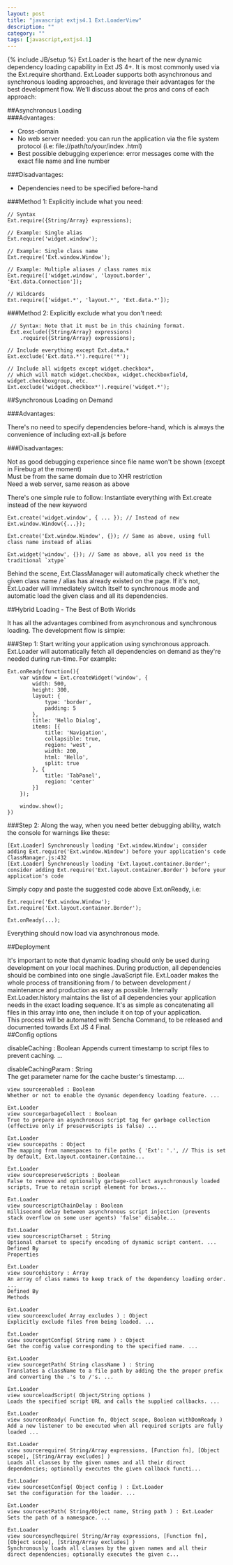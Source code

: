 ```yaml
---
layout: post
title: "javascript extjs4.1 Ext.LoaderView"
description: ""
category: ""
tags: [javascript,extjs4.1]
---
```

{% include JB/setup %}
Ext.Loader is the heart of the new dynamic dependency loading capability in Ext JS 4+. It is most commonly used via the Ext.require shorthand. Ext.Loader supports both asynchronous and synchronous loading approaches, and leverage their advantages for the best development flow. We'll discuss about the pros and cons of each approach:  

##Asynchronous Loading  
###Advantages:

- Cross-domain  
- No web server needed: you can run the application via the file system protocol (i.e: file://path/to/your/index .html)  
- Best possible debugging experience: error messages come with the exact file name and line number  

###Disadvantages:  

- Dependencies need to be specified before-hand  

###Method 1: Explicitly include what you need:  

    // Syntax
    Ext.require({String/Array} expressions);

    // Example: Single alias
    Ext.require('widget.window');

    // Example: Single class name
    Ext.require('Ext.window.Window');

    // Example: Multiple aliases / class names mix
    Ext.require(['widget.window', 'layout.border', 'Ext.data.Connection']);

    // Wildcards
    Ext.require(['widget.*', 'layout.*', 'Ext.data.*']);

###Method 2: Explicitly exclude what you don't need:
   
     // Syntax: Note that it must be in this chaining format.
     Ext.exclude({String/Array} expressions)
        .require({String/Array} expressions);

    // Include everything except Ext.data.*
    Ext.exclude('Ext.data.*').require('*');

    // Include all widgets except widget.checkbox*,
    // which will match widget.checkbox, widget.checkboxfield, widget.checkboxgroup, etc.
    Ext.exclude('widget.checkbox*').require('widget.*');

##Synchronous Loading on Demand

###Advantages:

There's no need to specify dependencies before-hand, which is always the convenience of including ext-all.js before  

###Disadvantages:

Not as good debugging experience since file name won't be shown (except in Firebug at the moment)  
Must be from the same domain due to XHR restriction  
Need a web server, same reason as above  

There's one simple rule to follow: Instantiate everything with Ext.create instead of the new keyword  

    Ext.create('widget.window', { ... }); // Instead of new Ext.window.Window({...});

    Ext.create('Ext.window.Window', {}); // Same as above, using full class name instead of alias

    Ext.widget('window', {}); // Same as above, all you need is the traditional `xtype`

Behind the scene, Ext.ClassManager will automatically check whether the given class name / alias has already existed on the page. If it's not, Ext.Loader will immediately switch itself to synchronous mode and automatic load the given class and all its dependencies.  

##Hybrid Loading - The Best of Both Worlds

It has all the advantages combined from asynchronous and synchronous loading. The development flow is simple:  

###Step 1: Start writing your application using synchronous approach.  
Ext.Loader will automatically fetch all dependencies on demand as they're needed during run-time. For example:  

    Ext.onReady(function(){
        var window = Ext.createWidget('window', {
            width: 500,
            height: 300,
            layout: {
                type: 'border',
                padding: 5
            },
            title: 'Hello Dialog',
            items: [{
                title: 'Navigation',
                collapsible: true,
                region: 'west',
                width: 200,
                html: 'Hello',
                split: true
            }, {
                title: 'TabPanel',
                region: 'center'
            }]
        });

        window.show();
    })

###Step 2: Along the way, when you need better debugging ability, watch the console for warnings like these:  

    [Ext.Loader] Synchronously loading 'Ext.window.Window'; consider adding Ext.require('Ext.window.Window') before your application's code  
    ClassManager.js:432
    [Ext.Loader] Synchronously loading 'Ext.layout.container.Border'; consider adding Ext.require('Ext.layout.container.Border') before your application's code

Simply copy and paste the suggested code above Ext.onReady, i.e:  

    Ext.require('Ext.window.Window');
    Ext.require('Ext.layout.container.Border');

    Ext.onReady(...);

Everything should now load via asynchronous mode.

##Deployment

It's important to note that dynamic loading should only be used during development on your local machines. During production, all dependencies should be combined into one single JavaScript file. Ext.Loader makes the whole process of transitioning from / to between development / maintenance and production as easy as possible. Internally Ext.Loader.history maintains the list of all dependencies your application needs in the exact loading sequence. It's as simple as concatenating all files in this array into one, then include it on top of your application.  
This process will be automated with Sencha Command, to be released and documented towards Ext JS 4 Final.  
##Config options

disableCaching : Boolean
Appends current timestamp to script files to prevent caching. ...  
     
disableCachingParam : String  
The get parameter name for the cache buster's timestamp. ...  
     
    view sourceenabled : Boolean
    Whether or not to enable the dynamic dependency loading feature. ...
     
    Ext.Loader
    view sourcegarbageCollect : Boolean
    True to prepare an asynchronous script tag for garbage collection (effective only if preserveScripts is false) ...
     
    Ext.Loader
    view sourcepaths : Object
    The mapping from namespaces to file paths { 'Ext': '.', // This is set by default, Ext.layout.container.Containe...
     
    Ext.Loader
    view sourcepreserveScripts : Boolean
    False to remove and optionally garbage-collect asynchronously loaded scripts, True to retain script element for brows...
     
    Ext.Loader
    view sourcescriptChainDelay : Boolean
    millisecond delay between asynchronous script injection (prevents stack overflow on some user agents) 'false' disable...
     
    Ext.Loader
    view sourcescriptCharset : String
    Optional charset to specify encoding of dynamic script content. ...
    Defined By
    Properties
     
    Ext.Loader
    view sourcehistory : Array
    An array of class names to keep track of the dependency loading order. ...
    Defined By
    Methods
     
    Ext.Loader
    view sourceexclude( Array excludes ) : Object
    Explicitly exclude files from being loaded. ...
     
    Ext.Loader
    view sourcegetConfig( String name ) : Object
    Get the config value corresponding to the specified name. ...
     
    Ext.Loader
    view sourcegetPath( String className ) : String
    Translates a className to a file path by adding the the proper prefix and converting the .'s to /'s. ...
     
    Ext.Loader
    view sourceloadScript( Object/String options )
    Loads the specified script URL and calls the supplied callbacks. ...
     
    Ext.Loader
    view sourceonReady( Function fn, Object scope, Boolean withDomReady )
    Add a new listener to be executed when all required scripts are fully loaded ...
     
    Ext.Loader
    view sourcerequire( String/Array expressions, [Function fn], [Object scope], [String/Array excludes] )
    Loads all classes by the given names and all their direct dependencies; optionally executes the given callback functi...
     
    Ext.Loader
    view sourcesetConfig( Object config ) : Ext.Loader
    Set the configuration for the loader. ...
     
    Ext.Loader
    view sourcesetPath( String/Object name, String path ) : Ext.Loader
    Sets the path of a namespace. ...
     
    Ext.Loader
    view sourcesyncRequire( String/Array expressions, [Function fn], [Object scope], [String/Array excludes] )
    Synchronously loads all classes by the given names and all their direct dependencies; optionally executes the given c...
